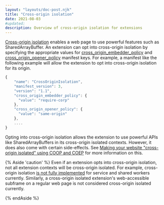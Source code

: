 ```yaml
---
layout: "layouts/doc-post.njk"
title: "Cross-origin isolation"
date: 2021-08-03
#updated: 
description: Overview of cross-origin isolation for extensions
---
```


[Cross-origin isolation](https://web.dev/cross-origin-isolation-guide/) enables a web page to use
powerful features such as SharedArrayBuffer. An extension can opt into cross-origin isolation by
specifying the appropriate values for [cross_origin_embedder_policy][coep-refdoc] and
[cross_origin_opener_policy][coop-refdoc] manifest keys. For example, a manifest like the following
example will allow the extension to opt into cross-origin isolation for its origin.


```js
{
    "name": "CrossOriginIsolation",
    "manifest_version": 3,
    "version": "1.1",
    "cross_origin_embedder_policy": {
      "value": "require-corp"
    },
    "cross_origin_opener_policy": {
      "value": "same-origin"
    },
    ....
}
```

Opting into cross-origin isolation allows the extension to use powerful APIs like SharedArrayBuffers
in its cross-origin isolated contexts. However, it does also come with certain side-effects. See
[Making your website "cross-origin isolated" using COOP and COEP](https://web.dev/coop-coep/)
for more information on this. 


{% Aside 'caution' %}
Even if an extension opts into cross-origin isolation, not all extension contexts will be
cross-origin isolated. For example, cross-origin isolation [is not fully
implemented](https://bugs.chromium.org/p/chromium/issues/detail?id=1131404) for service and shared
workers currently. Similarly, a cross-origin isolated extension's web-accessible subframe on a
regular web page is not considered cross-origin isolated currently. 

{% endAside %}

[coep-refdoc]: /docs/extensions/mv3/manifest/cross_origin_embedder_policy
[coop-refdoc]: /docs/extensions/mv3/manifest/cross_origin_opener_policy
